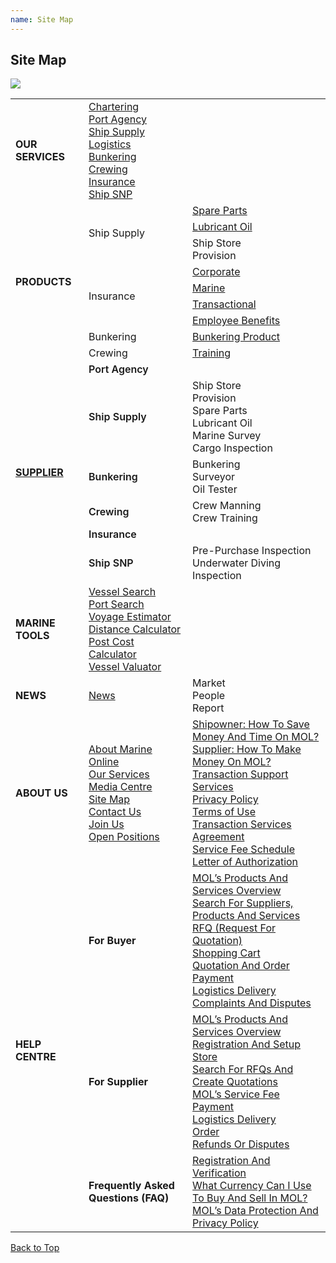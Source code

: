 ```yaml
---
name: Site Map
---
```


## Site Map

![](https://bwec-file.oss-cn-hongkong.aliyuncs.com/cms/sitemap.jpg)

<table>
  <tr>
    <td><b>OUR SERVICES</b></td>
    <td><a href="https://www.emarineonline.com/#/service-info/chartering">Chartering</a><br><a href="https://www.emarineonline.com/#/service-info/port-agency">Port Agency</a><br><a href="https://www.emarineonline.com/#/service-info/ship-supply">Ship Supply</a><br><a href="https://www.emarineonline.com/#/service-info/logistics">Logistics</a><br><a href="https://www.emarineonline.com/#/service-info/bunkering">Bunkering</a> <br><a href="https://www.emarineonline.com/#/service-info/crewing">Crewing</a><br><a href="https://www.emarineonline.com/#/service-info/insurance">Insurance</a><br><a href="https://www.emarineonline.com/#/service-info/ship-snp">Ship SNP</a></td>
    <td></td>
  </tr>
  <tr>
    <td rowspan="9"><b>PRODUCTS</b></td>
    <td rowspan="3">Ship Supply</td>
    <td><a href="https://www.emarineonline.com/#/product/search?cateId=220388697768460300&catePid=220387843036413964&cateGid=220385573683068940">Spare Parts</a><br></td>
  </tr>
  <tr>
    <td><a href="https://www.emarineonline.com/#/product/search?cateId=220388697768460300&catePid=220387843036413964&cateGid=220385573683068940">Lubricant Oil</a></td>
  </tr>
  <tr>
    <td>Ship Store<br>Provision</td>
  </tr>
  <tr>
    <td rowspan="4">Insurance</td>
    <td><a href="https://www.emarineonline.com/#/product/search?cateId=220388697768460300&catePid=220387843036413964&cateGid=220385573683068940">Corporate</a><br></td>
  </tr>
  <tr>
    <td><a href="https://www.emarineonline.com/#/product/search?cateId=220388697768460300&catePid=220387843036413964&cateGid=220385573683068940">Marine</a></td>
  </tr>
  <tr>
    <td><a href="https://www.emarineonline.com/#/product/search?cateId=220388697768460300&catePid=220387843036413964&cateGid=220385573683068940">Transactional</a></td>
  </tr>
  <tr>
    <td><a href="https://www.emarineonline.com/#/product/search?cateId=220388697768460300&catePid=220387843036413964&cateGid=220385573683068940">Employee Benefits</a></td>
  </tr>
  <tr>
    <td>Bunkering</td>
    <td><a href="https://www.emarineonline.com/#/product/search?cateId=220388697768460300&catePid=220387843036413964&cateGid=220385573683068940">Bunkering Product</a></td>
  </tr>
  <tr>
    <td>Crewing</td>
    <td><a href="https://www.emarineonline.com/#/product/search?cateId=220388697768460300&catePid=220387843036413964&cateGid=220385573683068940">Training</a></td>
  </tr>
  <tr>
    <td rowspan="6"><a href="https://www.emarineonline.com/#/company/search?bizType=manning_agency&category=CWMAN&country=PHL"><b>SUPPLIER</b></a></td>
    <td><span style="font-weight:600">Port Agency</span></td>
    <td></td>
  </tr>
  <tr>
    <td><span style="font-weight:600">Ship Supply</span></td>
    <td>Ship Store<br>Provision<br>Spare Parts<br>Lubricant Oil<br>Marine Survey<br>Cargo Inspection</td>
  </tr>
  <tr>
    <td><span style="font-weight:600">Bunkering</span></td>
    <td>Bunkering<br>Surveyor<br>Oil Tester</td>
  </tr>
  <tr>
    <td><span style="font-weight:600">Crewing</span></td>
    <td>Crew Manning<br>Crew Training</td>
  </tr>
  <tr>
    <td><span style="font-weight:600">Insurance</span></td>
    <td></td>
  </tr>
  <tr>
    <td><span style="font-weight:600">Ship SNP</span></td>
    <td>Pre-Purchase Inspection<br>Underwater Diving Inspection</td>
  </tr>
  <tr>
    <td><b>MARINE TOOLS</b></td>
    <td><a href="https://www.emarineonline.com/#/tools/vessel-search">Vessel Search</a><br><a href="https://www.emarineonline.com/#/tools/port-search">Port Search</a><br><a href="https://www.emarineonline.com/#/tools/voyage-estimator">Voyage Estimator</a><br><a href="https://www.emarineonline.com/#/tools/distance-calculator">Distance Calculator</a><br><a href="https://www.emarineonline.com/#/tools/port-cost-calculator">Post Cost Calculator</a><br><a href="https://www.emarineonline.com/#/tools/vessel-valuator">Vessel Valuator</a></td>
    <td></td>
  </tr>
  <tr>
    <td><b>NEWS</b></td>
    <td><a href="https://www.emarineonline.com/#/news">News</a></td>
    <td>Market<br>People<br>Report</td>
  </tr>
  <tr>
    <td><b>ABOUT US</b></td>
    <td><a href="https://aboutus.emarineonline.com/docs/knowus/aboutus">About Marine Online</a> <br><a href="https://aboutus.emarineonline.com/docs/knowus/ourservices">Our Services</a><br><a href="https://aboutus.emarineonline.com/docs/knowus/mediacentre">Media Centre</a><br><a href="https://aboutus.emarineonline.com/docs/knowus/sitemap">Site Map</a><br><a href="https://aboutus.emarineonline.com/docs/connect/contactus">Contact Us</a><br><a href="https://aboutus.emarineonline.com/docs/connect/joinus">Join Us</a><br><a href="https://aboutus.emarineonline.com/docs/connect/job">Open Positions</a><br></td>
    <td><a href="https://aboutus.emarineonline.com/docs/business/business_shipowner">Shipowner: How To Save Money And Time On MOL?</a><br><a href="https://aboutus.emarineonline.com/docs/business/business_supplier">Supplier: How To Make Money On MOL?</a><br><a href="https://aboutus.emarineonline.com/docs/business/business_support">Transaction Support Services</a><br><a href="https://aboutus.emarineonline.com/docs/terms/policy">Privacy Policy</a><br><a href="https://aboutus.emarineonline.com/docs/terms/tnc">Terms of Use</a><br><a href="https://aboutus.emarineonline.com/docs/terms/agreement">Transaction Services Agreement </a><br><a href="https://aboutus.emarineonline.com/docs/terms/fee">Service Fee Schedule</a><br><a href="https://aboutus.emarineonline.com/docs/terms/loa">Letter of Authorization</a><br></td>
  </tr>
  <tr>
    <td rowspan="3"><b>HELP CENTRE</b></td>
    <td><span style="font-weight:bold">For Buyer</span></td>
    <td><a href="https://docs.emarineonline.com/docs/buyer/mol_prod_ser_overview">MOL’s Products And Services Overview</a><br><a href="https://docs.emarineonline.com/docs/buyer/search_sup_prod_ser">Search For Suppliers, Products And Services</a><br><a href="https://docs.emarineonline.com/docs/buyer/rfq">RFQ (Request For Quotation)</a><br><a href="https://docs.emarineonline.com/docs/buyer/shopping_cart">Shopping Cart</a><br><a href="https://docs.emarineonline.com/docs/buyer/quotation_and_order">Quotation And Order</a><br><a href="https://docs.emarineonline.com/docs/buyer/payment">Payment</a><br><a href="https://docs.emarineonline.com/docs/buyer/logistics_delivery">Logistics Delivery</a><br><a href="https://docs.emarineonline.com/docs/buyer/complaints_and_disputes">Complaints And Disputes</a></td>
  </tr>
  <tr>
    <td><span style="font-weight:bold">For Supplier</span></td>
    <td><a href="https://docs.emarineonline.com/docs/supplier/mol_prod_ser_overview">MOL’s Products And Services Overview</a><br><a href="https://docs.emarineonline.com/docs/supplier/register_setup_store">Registration And Setup Store</a><br><a href="https://docs.emarineonline.com/docs/supplier/search_rfqs_create_quotations">Search For RFQs And Create Quotations</a><br><a href="https://docs.emarineonline.com/docs/supplier/mol_service_fee">MOL’s Service Fee</a><br><a href="https://docs.emarineonline.com/docs/supplier/payment">Payment</a><br><a href="https://docs.emarineonline.com/docs/supplier/logistics_delivery">Logistics Delivery</a><br><a href="https://docs.emarineonline.com/docs/supplier/order">Order</a><br><a href="https://docs.emarineonline.com/docs/supplier/refunds_disputes">Refunds Or Disputes</a></td>
  </tr>
  <tr>
    <td><span style="font-weight:bold">Frequently Asked Questions (FAQ)</span></td>
    <td><a href="https://docs.emarineonline.com/docs/faq/reg_verify">Registration And Verification</a><br><a href="https://docs.emarineonline.com/docs/faq/currency_mol">What Currency Can I Use To Buy And Sell In MOL?</a><br><a href="https://docs.emarineonline.com/docs/faq/mol_data_protection_privacy">MOL’s Data Protection And Privacy Policy</a></td>
  </tr>
</table>

  [Back to Top](sitemap#)
